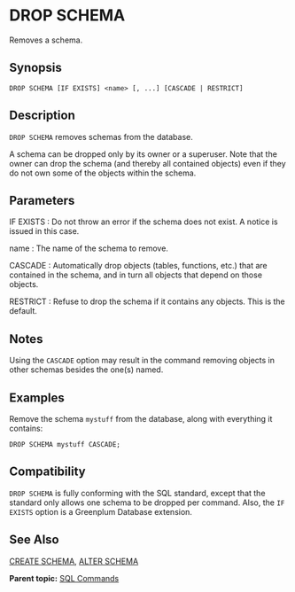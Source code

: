 # DROP SCHEMA

Removes a schema.

## Synopsis

``` {#sql_command_synopsis}
DROP SCHEMA [IF EXISTS] <name> [, ...] [CASCADE | RESTRICT]
```

## Description

`DROP SCHEMA` removes schemas from the database.

A schema can be dropped only by its owner or a superuser. Note that the owner can drop the schema \(and thereby all contained objects\) even if they do not own some of the objects within the schema.

## Parameters

IF EXISTS
:   Do not throw an error if the schema does not exist. A notice is issued in this case.

name
:   The name of the schema to remove.

CASCADE
:   Automatically drop objects \(tables, functions, etc.\) that are contained in the schema, and in turn all objects that depend on those objects.

RESTRICT
:   Refuse to drop the schema if it contains any objects. This is the default.

## Notes

Using the `CASCADE` option may result in the command removing objects in other schemas besides the one\(s\) named.

## Examples

Remove the schema `mystuff` from the database, along with everything it contains:

```
DROP SCHEMA mystuff CASCADE;
```

## Compatibility

`DROP SCHEMA` is fully conforming with the SQL standard, except that the standard only allows one schema to be dropped per command. Also, the `IF EXISTS` option is a Greenplum Database extension.

## See Also

[CREATE SCHEMA](CREATE_SCHEMA.html), [ALTER SCHEMA](ALTER_SCHEMA.html)

**Parent topic:** [SQL Commands](../sql_commands/sql_ref.html)

